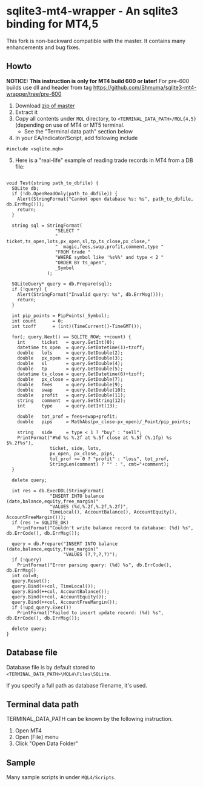 sqlite3-mt4-wrapper - An sqlite3 binding for MT4,5
==================================================

This fork is non-backward compatible with the master.
It contains many enhancements and bug fixes.


## Howto

**NOTICE: This instruction is only for MT4 build 600 or later!**
For pre-600 builds use dll and header from tag https://github.com/Shmuma/sqlite3-mt4-wrapper/tree/pre-600

1. Download [zip of master](https://github.com/Shmuma/sqlite3-mt4-wrapper/archive/master.zip)
2. Extract it
3. Copy all contents under ``MQL`` directory, to ``<TERMINAL_DATA_PATH>/MQL{4,5}`` (depending
   on use of MT4 or MT5 terminal.
    * See the "Terminal data path" section below
4. In your EA/Indicator/Script, add following include

```mql
#include <sqlite.mqh>
```
5. Here is a "real-life" example of reading trade records in MT4 from a DB file:

```mql

void Test(string path_to_dbfile) {
  SQLite db;
  if (!db.OpenReadOnly(path_to_dbfile)) {
    Alert(StringFormat("Cannot open database %s: %s", path_to_dbfile, db.ErrMsg()));
    return;
  }

  string sql = StringFormat(
                  "SELECT "
                  "  ticket,ts_open,lots,px_open,sl,tp,ts_close,px_close,"
                  "  magic,fees,swap,profit,comment,type "
                  "FROM trade "
                  "WHERE symbol like '%s%%' and type < 2 "
                  "ORDER BY ts_open",
                  _Symbol
               );
  
  SQLiteQuery* query = db.Prepare(sql);
  if (!query) {
    Alert(StringFormat("Invalid query: %s", db.ErrMsg()));
    return;
  }

  int pip_points = PipPoints(_Symbol);
  int count      = 0;
  int tzoff      = (int)(TimeCurrent()-TimeGMT());

  for(; query.Next() == SQLITE_ROW; ++count) {
    int      ticket   = query.GetInt(0);
    datetime ts_open  = query.GetDatetime(1)+tzoff;
    double   lots     = query.GetDouble(2);
    double   px_open  = query.GetDouble(3);
    double   sl       = query.GetDouble(4);
    double   tp       = query.GetDouble(5);
    datetime ts_close = query.GetDatetime(6)+tzoff;
    double   px_close = query.GetDouble(7);
    double   fees     = query.GetDouble(9);
    double   swap     = query.GetDouble(10);
    double   profit   = query.GetDouble(11);
    string   comment  = query.GetString(12);
    int      type     = query.GetInt(13);

    double   tot_prof = fees+swap+profit;
    double   pips     = MathAbs(px_close-px_open)/_Point/pip_points;

    string   side     = type < 1 ? "buy" : "sell";
    PrintFormat("#%d %s %.2f at %.5f close at %.5f (%.1fp) %s $%.2f%s"),
                ticket, side, lots,
                px_open, px_close, pips,
                tot_prof >= 0 ? "profit" : "loss", tot_prof,
                StringLen(comment) ? "" : ", cmt="+comment);
  }

  delete query;

  int res = db.ExecDDL(StringFormat(
                "INSERT INTO balance (date,balance,equity,free_margin)"
                "VALUES (%d,%.2f,%.2f,%.2f)",
                TimeLocal(), AccountBalance(), AccountEquity(), AccountFreeMargin()));
  if (res != SQLITE_OK)
    PrintFormat("Couldn't write balance record to database: (%d) %s", db.ErrCode(), db.ErrMsg());

  query = db.Prepare("INSERT INTO balance (date,balance,equity,free_margin)"
                     "VALUES (?,?,?,?)");
  if (!query)
    PrintFormat("Error parsing query: (%d) %s", db.ErrCode(), db.ErrMsg()
  int col=0;
  query.Reset();
  query.Bind(++col, TimeLocal());
  query.Bind(++col, AccountBalance());
  query.Bind(++col, AccountEquity());
  query.Bind(++col, AccountFreeMargin());
  if (!upd_query.Exec())
    PrintFormat("Failed to insert update record: (%d) %s", db.ErrCode(), db.ErrMsg());

  delete query;
}
```

## Database file

Database file is by default stored to ``<TERMINAL_DATA_PATH>\MQL4\Files\SQLite``.

If you specify a full path as database filename, it's used.

## Terminal data path

TERMINAL_DATA_PATH can be known by the following instruction.

1. Open MT4
2. Open [File] menu
3. Click "Open Data Folder"

## Sample

Many sample scripts in under ``MQL4/Scripts``.

